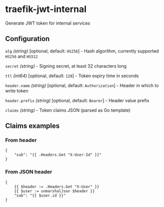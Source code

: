 # traefik-jwt-internal
Generate JWT token for internal services

## Configuration

`alg` *(string)* [optional, default: `HS256`] - Hash algorithm, currently supported `HS256` and `HS512`

`secret` *(string)* - Signing secret, at least 32 characters long

`ttl` *(int64)* [optional, default: `120`] - Token expiry time in seconds

`header.name` *(string)* [optional, default: `Authorization`] - Header in which to write token

`header.prefix` *(string)* [optional, default: `Bearer`] - Header value prefix

`claims` *(string)* - Token claims JSON (parsed as Go template)

## Claims examples

### From header

```
{
    "sub": "{{ .Headers.Get "X-User-Id" }}"
}
```

### From JSON header

```
{
    {{ $header := .Headers.Get "X-User" }}
    {{ $user := unmarshalJson $header }}
    "sub": "{{ $user.id }}"
}
```
